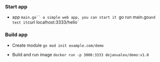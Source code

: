 


### Start app

* app `main.go`` a simple web app, you can start it `go run main.go` and test it `curl localhost:3333/hello`


### Build app

* Create module `go mod init example.com/demo`

* Build and run image `docker run -p 3000:3333 dejanualex/demo:v1.0`